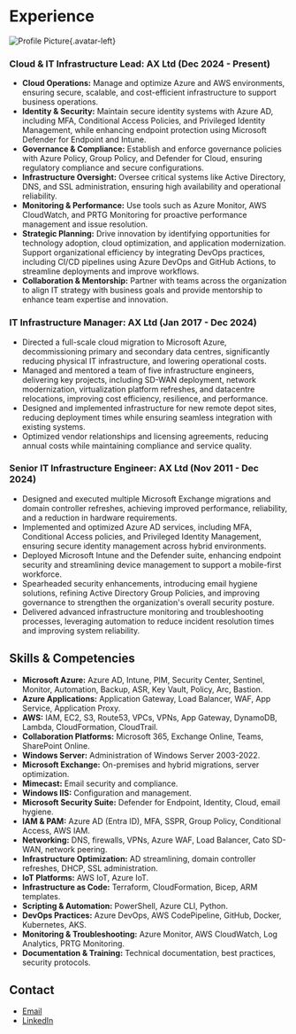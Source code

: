 # Experience

![Profile Picture](https://avatars.githubusercontent.com/u/110421070?s=400&v=4){.avatar-left}

### **Cloud & IT Infrastructure Lead: AX Ltd (Dec 2024 - Present)**

- **Cloud Operations:** Manage and optimize Azure and AWS environments, ensuring secure, scalable, and cost-efficient infrastructure to support business operations.
- **Identity & Security:** Maintain secure identity systems with Azure AD, including MFA, Conditional Access Policies, and Privileged Identity Management, while enhancing endpoint protection using Microsoft Defender for Endpoint and Intune.
- **Governance & Compliance:** Establish and enforce governance policies with Azure Policy, Group Policy, and Defender for Cloud, ensuring regulatory compliance and secure configurations.
- **Infrastructure Oversight:** Oversee critical systems like Active Directory, DNS, and SSL administration, ensuring high availability and operational reliability.
- **Monitoring & Performance:** Use tools such as Azure Monitor, AWS CloudWatch, and PRTG Monitoring for proactive performance management and issue resolution.
- **Strategic Planning:** Drive innovation by identifying opportunities for technology adoption, cloud optimization, and application modernization. Support organizational efficiency by integrating DevOps practices, including CI/CD pipelines using Azure DevOps and GitHub Actions, to streamline deployments and improve workflows.
- **Collaboration & Mentorship:** Partner with teams across the organization to align IT strategy with business goals and provide mentorship to enhance team expertise and innovation.

### **IT Infrastructure Manager: AX Ltd (Jan 2017 - Dec 2024)**

- Directed a full-scale cloud migration to Microsoft Azure, decommissioning primary and secondary data centres, significantly reducing physical IT infrastructure, and lowering operational costs.
- Managed and mentored a team of five infrastructure engineers, delivering key projects, including SD-WAN deployment, network modernization, virtualization platform refreshes, and datacentre relocations, improving cost efficiency, resilience, and performance.
- Designed and implemented infrastructure for new remote depot sites, reducing deployment times while ensuring seamless integration with existing systems.
- Optimized vendor relationships and licensing agreements, reducing annual costs while maintaining compliance and service quality.

### **Senior IT Infrastructure Engineer: AX Ltd (Nov 2011 - Dec 2024)**

- Designed and executed multiple Microsoft Exchange migrations and domain controller refreshes, achieving improved performance, reliability, and a reduction in hardware requirements.
- Implemented and optimized Azure AD services, including MFA, Conditional Access policies, and Privileged Identity Management, ensuring secure identity management across hybrid environments.
- Deployed Microsoft Intune and the Defender suite, enhancing endpoint security and streamlining device management to support a mobile-first workforce.
- Spearheaded security enhancements, introducing email hygiene solutions, refining Active Directory Group Policies, and improving governance to strengthen the organization's overall security posture.
- Delivered advanced infrastructure monitoring and troubleshooting processes, leveraging automation to reduce incident resolution times and improving system reliability.

## **Skills & Competencies**

- **Microsoft Azure:** Azure AD, Intune, PIM, Security Center, Sentinel, Monitor, Automation, Backup, ASR, Key Vault, Policy, Arc, Bastion.
- **Azure Applications:** Application Gateway, Load Balancer, WAF, App Service, Application Proxy.
- **AWS:** IAM, EC2, S3, Route53, VPCs, VPNs, App Gateway, DynamoDB, Lambda, CloudFormation, CloudTrail.
- **Collaboration Platforms:** Microsoft 365, Exchange Online, Teams, SharePoint Online.
- **Windows Server:** Administration of Windows Server 2003-2022.
- **Microsoft Exchange:** On-premises and hybrid migrations, server optimization.
- **Mimecast:** Email security and compliance.
- **Windows IIS:** Configuration and management.
- **Microsoft Security Suite:** Defender for Endpoint, Identity, Cloud, email hygiene.
- **IAM & PAM:** Azure AD (Entra ID), MFA, SSPR, Group Policy, Conditional Access, AWS IAM.
- **Networking:** DNS, firewalls, VPNs, Azure WAF, Load Balancer, Cato SD-WAN, network peering.
- **Infrastructure Optimization:** AD streamlining, domain controller refreshes, DHCP, SSL administration.
- **IoT Platforms:** AWS IoT, Azure IoT.
- **Infrastructure as Code:** Terraform, CloudFormation, Bicep, ARM templates.
- **Scripting & Automation:** PowerShell, Azure CLI, Python.
- **DevOps Practices:** Azure DevOps, AWS CodePipeline, GitHub, Docker, Kubernetes, AKS.
- **Monitoring & Troubleshooting:** Azure Monitor, AWS CloudWatch, Log Analytics, PRTG Monitoring.
- **Documentation & Training:** Technical documentation, best practices, security protocols.

## Contact

- [Email](mailto:matt.pollock@outlook.com)
- [LinkedIn](http://uk.linkedin.com/pub/matthew-pollock/20/319/768)